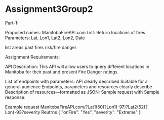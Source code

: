 # Assignment3Group2
Part-1:

Proposed names: ManitobaFireAPI.com
List: Return locations of fires
Parameters: Lat, Lon1, Lat2, Lon2, Date

list areas
past fires
risk/fire danger

Assignment Requirements:

API Description:  This API will allow users to query different locations in Manitoba for their past and present Fire Danger ratings.

List of endpoints with parameters:
  APi clearly described
  Suitable for a general audience
  Endpoints, parameters and resources clearly describe
Description  of resources—formatted as JSON:
Sample request with Sample response:

Example request
  ManitobaFireAPI.com/?Lat1(50)?Lon1(-97)?Lat2(52)?Lon(-93?severity
  Reutrns 
  {
    "onFire": "Yes",
    "severity": "Extreme"
  }
